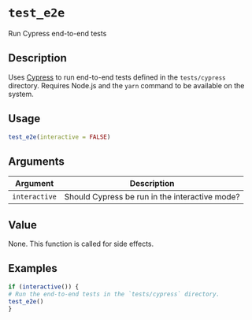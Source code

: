 # `test_e2e`

Run Cypress end-to-end tests


## Description

Uses [Cypress](https://www.cypress.io/) to run end-to-end tests
 defined in the `tests/cypress` directory.
 Requires Node.js and the `yarn` command to be available on the system.


## Usage

```r
test_e2e(interactive = FALSE)
```


## Arguments

Argument      |Description
------------- |----------------
`interactive`     |     Should Cypress be run in the interactive mode?


## Value

None. This function is called for side effects.


## Examples

```r
if (interactive()) {
# Run the end-to-end tests in the `tests/cypress` directory.
test_e2e()
}
```


